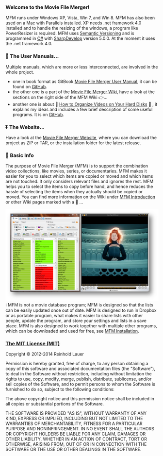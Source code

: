 ### Welcome to the Movie File Merger!
MFM runs under Windows XP, Vista, Win 7, and Win 8.  MFM has also been used on a Mac with Parallels installed. 
XP needs .net framework 4.0 installed and to handle the resizing of the windows, a program like PowerResizer is required.
MFM uses [Semantic Versioning](http://semver.org/) and is programmed in [C#](http://www.c-sharpcorner.com/) with [SharpDevelop](http://www.icsharpcode.net/OpenSource/SD/Default.aspx) version 5.0.0.  At the moment it uses the .net framework 4.0.

### :book: The User Manuals...
Multiple manuals, which are more or less interconnected, are involved in the whole project.

- one in book format as GitBook [Movie File Merger User Manual](http://modi777.gitbooks.io/movie-file-merger-user-manual/), it can be found on [GitHub](https://github.com/Modi777/movie-file-merger-user-manual/).
- the other one is a part of the [Movie File Merger Wiki](https://github.com/Modi777/Movie-File-Merger/wiki), have a look at the sections on the right side of the MFM Wiki :point_right:...
- another one is about :construction: [How to Organize Videos on Your Hard Disks](http://modi777.gitbooks.io/how-to-oraganize-videos-on-your-hard-disks/) :construction: , it explains my ideas and includes a few brief description of some useful programs.  It is on [GitHub](https://github.com/Modi777/How-to-Organize-Videos-on-Your-Hard-Disks).

### :arrow_double_down: The Website...
Have a look at the [Movie File Merger Website](http://modi777.github.io/Movie-File-Merger/), where you can download the project as ZIP or TAR, or the installation folder for the latest release.

### :sunflower: Basic Info  
The purpose of Movie File Merger (MFM) is to support the combination video collections, like movies, series, or documentaries.
MFM makes it easier for you to select which items are copied or moved and which items are not touched.  It only considers relevant files and ignores the rest. MFM helps you to select the items to copy before hand, and hence reduces the hassle of selecting the items when they actually should be copied or moved.  You can find more information on the Wiki under [MFM Introduction](https://github.com/Modi777/Movie-File-Merger/wiki/Introduction) or other Wiki pages marked with a :book: ...

![MFM_GOM](https://raw.githubusercontent.com/Modi777/Movie-File-Merger/master/Manuals/MFM_GOM.jpg) 
:information_source: MFM is not a movie database program; MFM is designed so that the lists can be easily updated once out of date.  MFM is designed to run in Dropbox or as portable program, what makes it easier to share lists with other people, update the program, and store your settings and lists in a save place.  MFM is also designed to work together with multiple other programs, which can be downloaded and used for free, see [MFM Installation](https://github.com/Modi777/Movie-File-Merger/wiki/Installation).

### [The MIT License (MIT)](http://opensource.org/licenses/MIT)

Copyright :copyright: 2012-2014 Reinhold Lauer

Permission is hereby granted, free of charge, to any person obtaining a copy
of this software and associated documentation files (the "Software"), to deal
in the Software without restriction, including without limitation the rights
to use, copy, modify, merge, publish, distribute, sublicense, and/or sell
copies of the Software, and to permit persons to whom the Software is
furnished to do so, subject to the following conditions:

The above copyright notice and this permission notice shall be included in all
copies or substantial portions of the Software.

THE SOFTWARE IS PROVIDED "AS IS", WITHOUT WARRANTY OF ANY KIND, EXPRESS OR
IMPLIED, INCLUDING BUT NOT LIMITED TO THE WARRANTIES OF MERCHANTABILITY,
FITNESS FOR A PARTICULAR PURPOSE AND NONINFRINGEMENT. IN NO EVENT SHALL THE
AUTHORS OR COPYRIGHT HOLDERS BE LIABLE FOR ANY CLAIM, DAMAGES OR OTHER
LIABILITY, WHETHER IN AN ACTION OF CONTRACT, TORT OR OTHERWISE, ARISING FROM,
OUT OF OR IN CONNECTION WITH THE SOFTWARE OR THE USE OR OTHER DEALINGS IN THE
SOFTWARE.
